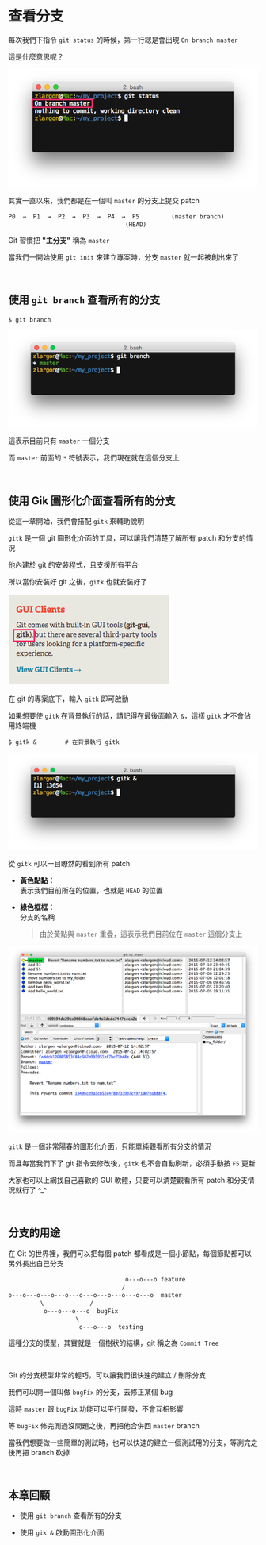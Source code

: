 # 查看分支

每次我們下指令 `git status` 的時候，第一行總是會出現 `On branch master`

這是什麼意思呢？

![on_branch_master.png](show/on_branch_master.png)

其實一直以來，我們都是在一個叫 `master` 的分支上提交 patch

```
P0  →  P1  →  P2  →  P3  →  P4  →  P5         (master branch)
                                 (HEAD)
```

Git 習慣把 __"主分支"__ 稱為 `master`

當我們一開始使用 `git init` 來建立專案時，分支 `master` 就一起被創出來了

<br>

## 使用 `git branch` 查看所有的分支

    $ git branch

![git_branch.png](show/git_branch.png)

這表示目前只有 `master` 一個分支

而 `master` 前面的 `*` 符號表示，我們現在就在這個分支上

<br>

## 使用 Gik 圖形化介面查看所有的分支

從這一章開始，我們會搭配 `gitk` 來輔助說明

`gitk` 是一個 git 圖形化介面的工具，可以讓我們清楚了解所有 patch 和分支的情況

他內建於 git 的安裝程式，且支援所有平台

所以當你安裝好 git 之後，`gitk` 也就安裝好了

![built_in_gitk.png](show/built_in_gitk.png)

在 git 的專案底下，輸入 `gitk` 即可啟動

如果想要使 `gitk` 在背景執行的話，請記得在最後面輸入 `&`，這樣 `gitk` 才不會佔用終端機

    $ gitk &        # 在背景執行 gitk

![start_gitk.png](show/start_gitk.png)

從 `gitk` 可以一目瞭然的看到所有 patch

* __黃色點點：__<br>
    表示我們目前所在的位置，也就是 `HEAD` 的位置

* __綠色框框：__<br>
    分支的名稱

    > 由於黃點與 `master` 重疊，這表示我們目前位在 `master` 這個分支上

![gitk_ui.png](show/gitk_ui.png)

`gitk` 是一個非常陽春的圖形化介面，只能單純觀看所有分支的情況

而且每當我們下了 git 指令去修改後，`gitk` 也不會自動刷新，必須手動按 `F5` 更新

大家也可以上網找自己喜歡的 GUI 軟體，只要可以清楚觀看所有 patch 和分支情況就行了 ^_^

<br>

## 分支的用途

在 Git 的世界裡，我們可以把每個 patch 都看成是一個小節點，每個節點都可以另外長出自己分支

```
                                 o---o---o feature
                                /
o---o---o---o---o---o---o---o---o---o---o  master
         \             /
          o---o---o---o  bugFix
                   \
                    o---o---o  testing
```

這種分支的模型，其實就是一個樹狀的結構，git 稱之為 `Commit Tree`

<br>

Git 的分支模型非常的輕巧，可以讓我們很快速的建立 / 刪除分支

我們可以開一個叫做 `bugFix` 的分支，去修正某個 bug

這時 `master` 跟 `bugFix` 功能可以平行開發，不會互相影響

等 `bugFix` 修完測過沒問題之後，再把他合併回 `master` branch

當我們想要做一些簡單的測試時，也可以快速的建立一個測試用的分支，等測完之後再把 branch 砍掉

<br>

## 本章回顧

* 使用 `git branch` 查看所有的分支

* 使用 `gik &` 啟動圖形化介面

<br><br><br>
